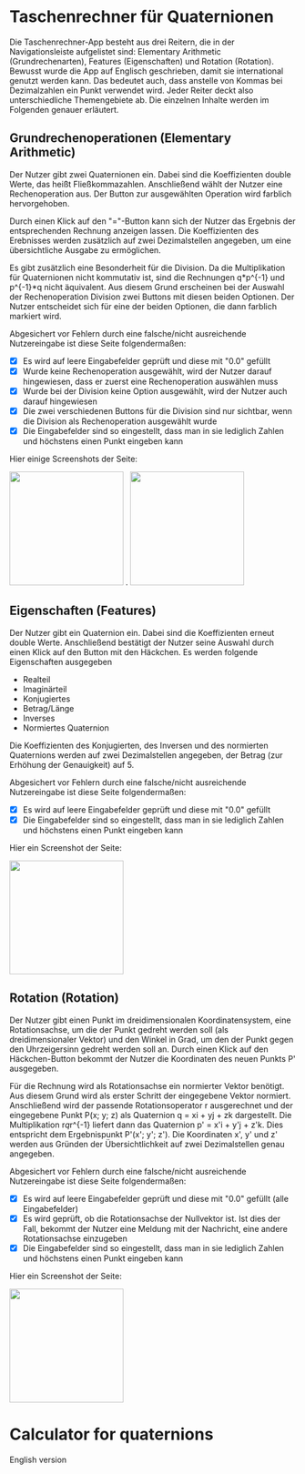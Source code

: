 # Taschenrechner für Quaternionen 
Die Taschenrechner-App besteht aus drei Reitern, die in der Navigationsleiste aufgelistet sind: Elementary Arithmetic (Grundrechenarten), Features (Eigenschaften) und Rotation (Rotation). Bewusst wurde die App auf Englisch geschrieben, damit sie international genutzt werden kann. Das bedeutet auch, dass anstelle von Kommas bei Dezimalzahlen ein Punkt verwendet wird. Jeder Reiter deckt also unterschiedliche Themengebiete ab. Die einzelnen Inhalte werden im Folgenden genauer erläutert.
## Grundrechenoperationen (Elementary Arithmetic) 
Der Nutzer gibt zwei Quaternionen ein. Dabei sind die Koeffizienten double Werte, das heißt Fließkommazahlen. 
Anschließend wählt der Nutzer eine Rechenoperation aus. Der Button zur ausgewählten Operation wird farblich hervorgehoben. 

Durch einen Klick auf den "="-Button kann sich der Nutzer das Ergebnis der entsprechenden Rechnung anzeigen lassen. Die Koeffizienten des Erebnisses werden zusätzlich auf zwei Dezimalstellen angegeben, um eine übersichtliche Ausgabe zu ermöglichen. 

Es gibt zusätzlich eine Besonderheit für die Division. Da die Multiplikation für Quaternionen nicht kommutativ ist, sind die Rechnungen q*p^{-1} und p^{-1}*q nicht äquivalent. Aus diesem Grund erscheinen bei der Auswahl der Rechenoperation Division zwei Buttons mit diesen beiden Optionen. Der Nutzer entscheidet sich für eine der beiden Optionen, die dann farblich markiert wird. 

Abgesichert vor Fehlern durch eine falsche/nicht ausreichende Nutzereingabe ist diese Seite folgendermaßen: 
- [x] Es wird auf leere Eingabefelder geprüft und diese mit "0.0" gefüllt
- [x] Wurde keine Rechenoperation ausgewählt, wird der Nutzer darauf hingewiesen, dass er zuerst eine Rechenoperation auswählen muss 
- [x] Wurde bei der Division keine Option ausgewählt, wird der Nutzer auch darauf hingewiesen
- [x] Die zwei verschiedenen Buttons für die Division sind nur sichtbar, wenn die Division als Rechenoperation ausgewählt wurde
- [x] Die Eingabefelder sind so eingestellt, dass man in sie lediglich Zahlen und höchstens einen Punkt eingeben kann

Hier einige Screenshots der Seite: 

<img src="https://user-images.githubusercontent.com/56199607/92325235-3de63f80-f049-11ea-80d0-57c23dc64987.png" width="200"> .
<img src="https://user-images.githubusercontent.com/56199607/92325372-4b4ff980-f04a-11ea-94d2-30078ac8d7d3.png" width="200">

## Eigenschaften (Features)
Der Nutzer gibt ein Quaternion ein. Dabei sind die Koeffizienten erneut double Werte. Anschließend bestätigt der Nutzer seine Auswahl durch einen Klick auf den Button mit den Häckchen. 
Es werden folgende Eigenschaften ausgegeben 
- Realteil 
- Imaginärteil 
- Konjugiertes 
- Betrag/Länge
- Inverses 
- Normiertes Quaternion

Die Koeffizienten des Konjugierten, des Inversen und des normierten Quaternions werden auf zwei Dezimalstellen angegeben, der Betrag (zur Erhöhung der Genauigkeit) auf 5. 

Abgesichert vor Fehlern durch eine falsche/nicht ausreichende Nutzereingabe ist diese Seite folgendermaßen:
- [x] Es wird auf leere Eingabefelder geprüft und diese mit "0.0" gefüllt
- [x] Die Eingabefelder sind so eingestellt, dass man in sie lediglich Zahlen und höchstens einen Punkt eingeben kann

Hier ein Screenshot der Seite:

<img src="https://user-images.githubusercontent.com/56199607/92325919-7e948780-f04e-11ea-9062-182f6ba7e9b1.png" width="200">

## Rotation (Rotation) 
Der Nutzer gibt einen Punkt im dreidimensionalen Koordinatensystem, eine Rotationsachse, um die der Punkt gedreht werden soll (als dreidimensionaler Vektor) und den Winkel in Grad, um den der Punkt gegen den Uhrzeigersinn gedreht werden soll an. Durch einen Klick auf den Häckchen-Button bekommt der Nutzer die Koordinaten des neuen Punkts P' ausgegeben. 

Für die Rechnung wird als Rotationsachse ein normierter Vektor benötigt. Aus diesem Grund wird als erster Schritt der eingegebene Vektor normiert. Anschließend wird der passende Rotationsoperator r ausgerechnet und der eingegebene Punkt P(x; y; z) als Quaternion q = xi + yj + zk dargestellt. Die Multiplikation r*q*r^{-1} liefert dann das Quaternion p' = x'i + y'j + z'k. Dies entspricht dem Ergebnispunkt P'(x'; y'; z'). Die Koordinaten x', y' und z' werden aus Gründen der Übersichtlichkeit auf zwei Dezimalstellen genau angegeben. 

Abgesichert vor Fehlern durch eine falsche/nicht ausreichende Nutzereingabe ist diese Seite folgendermaßen:
- [x] Es wird auf leere Eingabefelder geprüft und diese mit "0.0" gefüllt (alle Eingabefelder)
- [x] Es wird geprüft, ob die Rotationsachse der Nullvektor ist. Ist dies der Fall, bekommt der Nutzer eine Meldung mit der Nachricht, eine andere Rotationsachse einzugeben
- [x] Die Eingabefelder sind so eingestellt, dass man in sie lediglich Zahlen und höchstens einen Punkt eingeben kann

Hier ein Screenshot der Seite:

<img src="https://user-images.githubusercontent.com/56199607/92326978-7fc9b280-f056-11ea-8e56-714bb1e02133.png" width="200">


# Calculator for quaternions
English version

